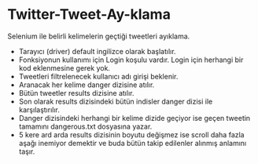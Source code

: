 # Twitter-Tweet-Ay-klama
Selenium ile belirli kelimelerin geçtiği tweetleri ayıklama.

<ul>
<li>Tarayıcı (driver) default ingilizce olarak başlatılır.</li>
<li>Fonksiyonun kullanımı i&ccedil;in Login koşulu vardır. Login i&ccedil;in herhangi bir kod eklenmesine gerek yok.</li>
<li>Tweetleri filtrelenecek kullanıcı adı girişi beklenir.</li>
<li>Aranacak her kelime danger dizisine atılır.</li>
<li>B&uuml;t&uuml;n tweetler results dizisine atılır.&nbsp;</li>
<li>Son olarak results dizisindeki b&uuml;t&uuml;n indisler danger dizisi ile karşılaştırılır.&nbsp;</li>
<li>Danger dizisindeki herhangi bir kelime dizide ge&ccedil;iyor ise ge&ccedil;en tweetin tamamını dangerous.txt dosyasına yazar.&nbsp;</li>
<li>5 kere ard arda results dizisinin boyutu değişmez ise scroll daha fazla aşağı inemiyor demektir ve buda b&uuml;t&uuml;n takip edilenler alınmış anlamını taşır.</li>
</ul>
